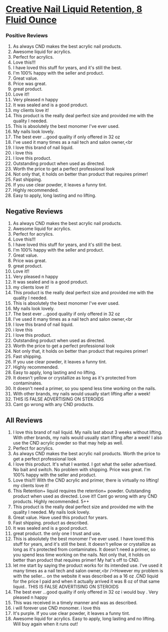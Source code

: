 # [Creative Nail Liquid Retention, 8 Fluid Ounce](https://products.checkmycream.com/products/Creative-Nail-Liquid-Retention-8-Fluid-Ounce.html)

### Positive Reviews

<ol>
      <li>As always CND makes the best acrylic nail products.</li>
      <li>Awesome liquid for acrylics.</li>
      <li>Perfect for acrylics.</li>
      <li>Love this!!!</li>
      <li>I have loved this stuff for years, and it&#x27;s still the best.</li>
      <li>I&#x27;m 100% happy with the seller and product.</li>
      <li>Great value.  </li>
      <li>Price was great.</li>
      <li>great product.</li>
      <li>Love it!!</li>
      <li>Very pleased n happy</li>
      <li>It was sealed and is a good product.</li>
      <li>my clients love it!</li>
      <li>This product is the really deal perfect size and provided me with the quality I needed.</li>
      <li>This is absolutely the best monomer I&#x27;ve ever used.</li>
      <li>My nails look lovely.</li>
      <li>The best ever ...good quality if only offered in 32 oz</li>
      <li>I&#x27;ve used it many times as a nail tech and salon owner,&lt;br</li>
      <li>I love this brand of nail liquid.</li>
      <li>i love this</li>
      <li>I love this product.</li>
      <li>Outstanding product when used as directed.  </li>
      <li>Worth the price to get a perfect professional look</li>
      <li>Not only that, it holds on better than product that requires primer!</li>
      <li>Fast shipping.</li>
      <li>If you use clear powder, it leaves a funny tint.</li>
      <li>Highly recommended.</li>
      <li>Easy to apply, long lasting and no lifting.</li>
</ol>


<h2>Negative Reviews</h2>
<ol>
<li> As always CND makes the best acrylic nail products.</li>
<li> Awesome liquid for acrylics.</li>
<li> Perfect for acrylics.</li>
<li> Love this!!!</li>
<li> I have loved this stuff for years, and it&#x27;s still the best.</li>
<li> I&#x27;m 100% happy with the seller and product.</li>
<li> Great value.  </li>
<li> Price was great.</li>
<li> great product.</li>
<li> Love it!!</li>
<li> Very pleased n happy</li>
<li> It was sealed and is a good product.</li>
<li> my clients love it!</li>
<li> This product is the really deal perfect size and provided me with the quality I needed.</li>
<li> This is absolutely the best monomer I&#x27;ve ever used.</li>
<li> My nails look lovely.</li>
<li> The best ever ...good quality if only offered in 32 oz</li>
<li> I&#x27;ve used it many times as a nail tech and salon owner,&lt;br</li>
<li> I love this brand of nail liquid.</li>
<li> i love this</li>
<li> I love this product.</li>
<li> Outstanding product when used as directed.  </li>
<li> Worth the price to get a perfect professional look</li>
<li> Not only that, it holds on better than product that requires primer!</li>
<li> Fast shipping.</li>
<li> If you use clear powder, it leaves a funny tint.</li>
<li> Highly recommended.</li>
<li> Easy to apply, long lasting and no lifting.</li>
<li> It doesn&#x27;t yellow or crystallize as long as it&#x27;s protected from contaminates.</li>
<li> It doesn&#x27;t need a primer, so you spend less time working on the nails.</li>
<li> With other brands, my nails would usually start lifting after a week!</li>
<li> THIS IS FALSE ADVERTISING ON STEROIDS</li>
<li> Cant go wrong with any CND products.</li>
</ol>

<h2>All Reviews</h2>

<ol>
    <li> I love this brand of nail liquid. My nails last about 3 weeks without lifting. With other brands, my nails would usually start lifting after a week! I also use the CND acrylic powder so that may help as well.</li>
    <li> Perfect for acrylics.</li>
    <li> As always CND makes the best acrylic nail products. Worth the price to get a perfect professional look</li>
    <li> I love this product. It&#x27;s what I wanted. I got what the seller advertised. No bait and switch. No problem with shipping.  Price was great. I&#x27;m 100% happy with the seller and product.</li>
    <li> Love this!!! With the CND acrylic and primer, there is virtually no lifting! my clients love it!</li>
    <li> This Retention+ liquid requires the retention+ powder.  Outstanding product when used as directed.  Love it!! Cant go wrong with any CND products. Highly recommended. 5++</li>
    <li> This product is the really deal perfect size and provided me with the quality I needed. My nails look lovely.</li>
    <li> Great value.  Have used this product for years.</li>
    <li> Fast shipping. product as described.</li>
    <li> It was sealed and is a good product.</li>
    <li> great product. the only one I trust and use.</li>
    <li> This is absolutely the best monomer I&#x27;ve ever used. I have loved this stuff for years, and it&#x27;s still the best. It doesn&#x27;t yellow or crystallize as long as it&#x27;s protected from contaminates. It doesn&#x27;t need a primer, so you spend less time working on the nails. Not only that, it holds on better than product that requires primer! My hat&#x27;s off to CND.</li>
    <li> let me start by saying the product works for its intended use.  I&#x27;ve used it many times as a nail tech and salon owner,&lt;br /&gt;However my problem is with the seller...  on the website it was described as a 16 oz .CND liquid for the price I paid and when it actually arrived it was 8 oz of that same liquid..  THIS IS FALSE ADVERTISING ON STEROIDS</li>
    <li> The best ever ...good quality if only offered in 32 oz i would  buy . Very pleased n happy</li>
    <li> This was received in a timely manner and was as described.</li>
    <li> i will forever use CND monomer. i love this</li>
    <li> It&#x27;s purple.  If you use clear powder, it leaves a funny tint.</li>
    <li> Awesome liquid for acrylics. Easy to apply, long lasting and no lifting. Will buy again when it runs out!</li>
</ol>




